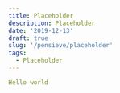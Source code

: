 ```yaml
---
title: Placeholder
description: Placeholder
date: '2019-12-13'
draft: true
slug: '/pensieve/placeholder'
tags:
  - Placeholder
---
```


```yaml:title=docker-compose.yml
Hello world
```
